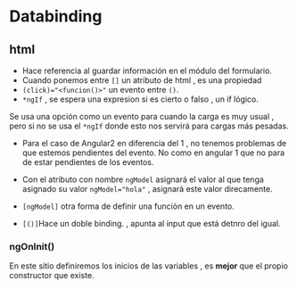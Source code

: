 # Databinding 

## html

* Hace referencia al guardar información en el módulo del formulario.
* Cuando ponemos entre `[]` un atributo de html , es una propiedad
* `(click)="<funcion()>"` un evento entre `()`.
* `*ngIf` , se espera una expresion si es cierto o falso , un if lógico.

Se usa una opción como un evento para cuando la carga es muy usual , pero si no 
se usa el `*ngIf` donde esto nos servirá para cargas más pesadas.

* Para el caso de Angular2 en diferencia del 1 , no tenemos problemas de que 
estemos pendientes del evento. No como en angular 1 que no para de estar pendientes
de los eventos.

* Con el atributo con nombre `ngModel` asignará el valor al que tenga asignado su
valor `ngModel="hola"` , asignará este valor direcamente.
* `[ngModel]` otra forma de definir una función en un evento.
* `[()]`Hace un doble binding. , apunta al input que está detnro del igual.

### ngOnInit()

En este sitio definiremos los inicios de las variables , es **mejor** que el propio
constructor que existe.